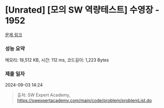 # [Unrated] [모의 SW 역량테스트] 수영장 - 1952 

[문제 링크](https://swexpertacademy.com/main/code/problem/problemDetail.do?contestProbId=AV5PpFQaAQMDFAUq) 

### 성능 요약

메모리: 18,512 KB, 시간: 112 ms, 코드길이: 1,223 Bytes

### 제출 일자

2024-09-03 14:24



> 출처: SW Expert Academy, https://swexpertacademy.com/main/code/problem/problemList.do